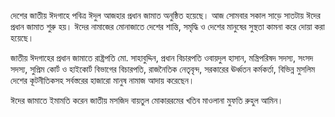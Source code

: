 দেশের জাতীয় ঈদগাহে পবিত্র ঈদুল আজহার প্রধান জামাত অনুষ্ঠিত হয়েছে। আজ সোমবার সকাল সাড়ে সাতটায় ঈদের প্রধান জামাত শুরু হয়। ঈদের নামাজের মোনাজাতে দেশের শান্তি, সমৃদ্ধি ও দেশের মানুষের সুস্থতা কামনা করে দোয়া করা হয়েছে।

জাতীয় ঈদগাহের প্রধান জামাতে রাষ্ট্রপতি মো. সাহাবুদ্দিন, প্রধান বিচারপতি ওবায়দুল হাসান, মন্ত্রিপরিষদ সদস্য, সংসদ সদস্য, সুপ্রিম কোর্ট ও হাইকোর্ট বিভাগের বিচারপতি, রাজনৈতিক নেতৃবৃন্দ, সরকারের ঊর্ধ্বতন কর্মকর্তা, বিভিন্ন মুসলিম দেশের কূটনীতিকসহ সর্বস্তরের হাজারো মানুষ নামাজ আদায় করেছেন।

ঈদের জামাতে ইমামতি করেন জাতীয় মসজিদ বায়তুল মোকাররমের খতিব মাওলানা মুফতি রুহুল আমিন।
